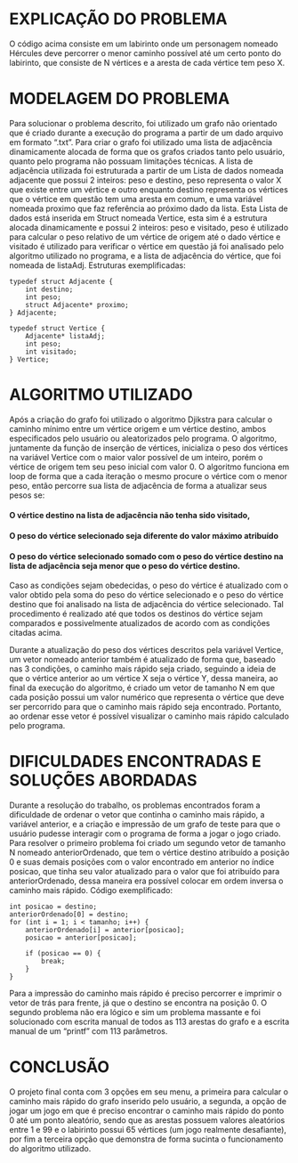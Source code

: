 # EXPLICAÇÃO DO PROBLEMA
O código acima consiste em um labirinto onde um personagem nomeado Hércules deve percorrer o menor caminho possível até um certo ponto do labirinto, que consiste de N vértices e a aresta de cada vértice tem peso X.

# MODELAGEM DO PROBLEMA
Para solucionar o problema descrito, foi utilizado um grafo não orientado que é criado durante a execução do programa a partir de um dado arquivo em formato “.txt”. Para criar o grafo foi utilizado uma lista de adjacência dinamicamente alocada de forma que os grafos criados tanto pelo usuário, quanto pelo programa não possuam limitações técnicas. A lista de adjacência utilizada foi estruturada a partir de um Lista de dados nomeada adjacente que possui 2 inteiros: peso e destino, peso representa o valor X que existe entre um vértice e outro enquanto destino representa os vértices que o vértice em questão tem uma aresta em comum, e uma variável nomeada proximo que faz referência ao próximo dado da lista. Esta Lista de dados está inserida em Struct nomeada Vertice, esta sim é a estrutura alocada dinamicamente e possui 2 inteiros: peso e visitado, peso é utilizado para calcular o peso relativo de um vértice de origem até o dado vértice e visitado é utilizado para verificar o vértice em questão já foi analisado pelo algoritmo utilizado no programa, e a lista de adjacência do vértice, que foi nomeada de listaAdj.
Estruturas exemplificadas:
      
    typedef struct Adjacente {
        int destino;
        int peso;
        struct Adjacente* proximo;
    } Adjacente;
    
    typedef struct Vertice {
        Adjacente* listaAdj;
        int peso;
        int visitado;
    } Vertice;

# ALGORITMO UTILIZADO
Após a criação do grafo foi utilizado o algoritmo Djikstra para calcular o caminho mínimo entre um vértice origem e um vértice destino, ambos especificados pelo usuário ou aleatorizados pelo programa. O algoritmo, juntamente da função de inserção de vértices, inicializa o peso dos vértices na variável Vertice com o maior valor possível de um inteiro, porém o vértice de origem tem seu peso inicial com valor 0. O algoritmo funciona em loop de forma que a cada iteração o mesmo procure o vértice com o menor peso, então percorre sua lista de adjacência de forma a atualizar seus pesos se:

  #### O vértice destino na lista de adjacência não tenha sido visitado,
  #### O peso do vértice selecionado seja diferente do valor máximo atribuído
  #### O peso do vértice selecionado somado com o peso do vértice destino na lista de adjacência seja menor que o peso do vértice destino.
	
Caso as condições sejam obedecidas, o peso do vértice é atualizado com o valor obtido pela soma do peso do vértice selecionado e o peso do vértice destino que foi analisado na lista de adjacência do vértice selecionado. 
Tal procedimento é realizado até que todos os destinos do vértice sejam comparados e possivelmente atualizados de acordo com as condições citadas acima.

Durante a atualização do peso dos vértices descritos pela variável Vertice, um vetor nomeado anterior também é atualizado de forma que, baseado nas  3 condições, o caminho mais rápido seja criado, seguindo a ideia de que o vértice anterior ao um vértice X seja o vértice Y, dessa maneira, ao final da execução do algoritmo, é criado um vetor de tamanho N em que cada posição possui um valor numérico que representa o vértice que deve ser percorrido para que o caminho mais rápido seja encontrado. Portanto, ao ordenar esse vetor é possível visualizar o caminho mais rápido calculado pelo programa. 
  
# DIFICULDADES ENCONTRADAS E SOLUÇÕES ABORDADAS
Durante a resolução do trabalho, os problemas encontrados foram a dificuldade de ordenar o vetor que continha o caminho mais rápido, a variável anterior, e a criação e impressão de um grafo de teste para que o usuário pudesse interagir com o programa de forma a jogar o jogo criado. Para resolver o primeiro problema foi criado um segundo vetor de tamanho N nomeado anteriorOrdenado, que tem o vértice destino atribuído a posição 0 e suas demais posições com o valor encontrado em anterior no índice posicao, que tinha seu valor atualizado para o valor que foi atribuído para anteriorOrdenado, dessa maneira era possível colocar em ordem inversa o caminho mais rápido.
Código exemplificado:

    int posicao = destino;
    anteriorOrdenado[0] = destino;
    for (int i = 1; i < tamanho; i++) {
        anteriorOrdenado[i] = anterior[posicao];
        posicao = anterior[posicao]; 

        if (posicao == 0) {
            break;
        }
    }

Para a impressão do caminho mais rápido é preciso percorrer e imprimir o vetor de trás para frente, já que o destino se encontra na posição 0.
O segundo problema não era lógico e sim um problema massante e foi solucionado com escrita manual de todos as 113 arestas do grafo e a escrita manual de um “printf” com 113 parâmetros.

# CONCLUSÃO
O projeto final conta com 3 opções em seu menu, a primeira para calcular o caminho mais rápido do grafo inserido pelo usuário, a segunda, a opção de jogar um jogo em que é preciso encontrar o caminho mais rápido do ponto 0 até um ponto aleatório, sendo que as arestas possuem valores aleatórios entre 1 e 99 e o labirinto possui 65 vértices (um jogo realmente desafiante), por fim a terceira opção que demonstra de forma sucinta o funcionamento do algoritmo utilizado. 

